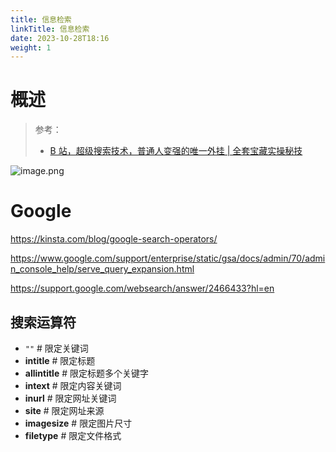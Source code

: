 ```yaml
---
title: 信息检索
linkTitle: 信息检索
date: 2023-10-28T18:16
weight: 1
---
```


# 概述

> 参考：
> 
> - [B 站，超级搜索技术，普通人变强的唯一外挂 | 全套宝藏实操秘技](https://www.bilibili.com/video/BV1yw411F7J1)

![image.png](https://notes-learning.oss-cn-beijing.aliyuncs.com/learning/202310281818553.png)

# Google

https://kinsta.com/blog/google-search-operators/

https://www.google.com/support/enterprise/static/gsa/docs/admin/70/admin_console_help/serve_query_expansion.html

https://support.google.com/websearch/answer/2466433?hl=en

## 搜索运算符

- `""` # 限定关键词
- **intitle** # 限定标题
- **allintitle** # 限定标题多个关键字
- **intext** # 限定内容关键词
- **inurl** # 限定网址关键词
- **site** # 限定网址来源
- **imagesize** # 限定图片尺寸
- **filetype** # 限定文件格式



